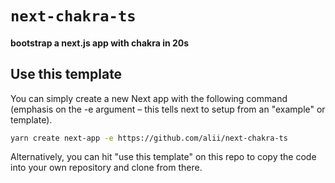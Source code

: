 # `next-chakra-ts`

#### bootstrap a next.js app with chakra in 20s

## Use this template

You can simply create a new Next app with the following command (emphasis on the -e argument – this tells next to setup from an "example" or template).

```bash
yarn create next-app -e https://github.com/alii/next-chakra-ts
```

Alternatively, you can hit "use this template" on this repo to copy the code into your own repository and clone from there.
